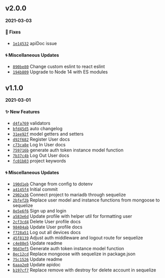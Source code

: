 ## v2.0.0
**2021-03-03**

#### :hammer: Fixes

* [`1e14532`](https://github.com/KennethLloyd/express-mariadb-api/commit/1e145327473a7e74cad9a4b5ba6109b9d9515e74)  apiDoc issue

#### :cyclone: Miscellaneous Updates

* [`890be80`](https://github.com/KennethLloyd/express-mariadb-api/commit/890be80050baa508246daddf3a99f185e1dc1cf6) Change custom eslint to react eslint
* [`194b809`](https://github.com/KennethLloyd/express-mariadb-api/commit/194b80982289006354e5e9ea457d2593b1143d3a) Upgrade to Node 14 with ES modules

## v1.1.0
**2021-03-01**

#### :sparkles: New Features

* [`d4fa769`](https://github.com/KennethLloyd/express-mariadb-api/commit/d4fa769c66e43e9b724fb34b1c62165507acf759)  validators
* [`bfd45d5`](https://github.com/KennethLloyd/express-mariadb-api/commit/bfd45d536a35e3197c00ef3ac9936bc25ce5c0b2)  auto changelog
* [`31ee92f`](https://github.com/KennethLloyd/express-mariadb-api/commit/31ee92f7f0c4893198ab99acd4d6ba086b586d81)  model getters and setters
* [`d92f682`](https://github.com/KennethLloyd/express-mariadb-api/commit/d92f682890b1f759b2135da9e40b4e31c801f891)  Register User docs
* [`c73ca8e`](https://github.com/KennethLloyd/express-mariadb-api/commit/c73ca8ee9531f941d51346bc025c13f630652bad)  Log In User docs
* [`759716b`](https://github.com/KennethLloyd/express-mariadb-api/commit/759716b4fe24460fbaac809c5aba6811f1f38aba)  generate auth token instance model function
* [`7b37c4b`](https://github.com/KennethLloyd/express-mariadb-api/commit/7b37c4be51a1454acfd1ffbc8d7007cab419901a)  Log Out User docs
* [`fc01b03`](https://github.com/KennethLloyd/express-mariadb-api/commit/fc01b03b91ccce67c17cdf622f9d013d07290912)  project keywords

#### :cyclone: Miscellaneous Updates

* [`190d1eb`](https://github.com/KennethLloyd/express-mariadb-api/commit/190d1ebb5a420da732a245f22911f16b7de73a09) Change from config to dotenv
* [`a4145f4`](https://github.com/KennethLloyd/express-mariadb-api/commit/a4145f40077d22af7785235ed5b02f5c4989ce61) Initial commit
* [`2902a36`](https://github.com/KennethLloyd/express-mariadb-api/commit/2902a36eee2e103e2eb6b45b399f4b6d0af1c35e) Connect project to mariadb through sequelize
* [`2bfef2b`](https://github.com/KennethLloyd/express-mariadb-api/commit/2bfef2b98513495521647cd0a06aef61b8be707d) Replace user model and instance functions from mongoose to sequelize
* [`8e5e6f6`](https://github.com/KennethLloyd/express-mariadb-api/commit/8e5e6f6cfa04f2282eb618e6b72d47b1848eaf7c) Sign up and login
* [`a583e6d`](https://github.com/KennethLloyd/express-mariadb-api/commit/a583e6d6c569c1bd3b6edec5cca19afd120775a5) Update profile with helper util for formatting user
* [`2cf3cd4`](https://github.com/KennethLloyd/express-mariadb-api/commit/2cf3cd44f9927b6af09a9312b086f76d7c94174c) Delete User profile docs
* [`98404ab`](https://github.com/KennethLloyd/express-mariadb-api/commit/98404abda017175e1964a4f2fabb26560ccf11bf) Update User profile docs
* [`f728a51`](https://github.com/KennethLloyd/express-mariadb-api/commit/f728a51db92124db74b4d7bfe8af4cf7fdac4a2e) Log out all devices docs
* [`45f8139`](https://github.com/KennethLloyd/express-mariadb-api/commit/45f8139eb12878597718593e0435396cba0ad835) Adjust auth middleware and logout route for sequelize
* [`c4e88e5`](https://github.com/KennethLloyd/express-mariadb-api/commit/c4e88e58d919c685e4ba5dbbfaf48c74bf6744b4) Update readme
* [`96d3ef5`](https://github.com/KennethLloyd/express-mariadb-api/commit/96d3ef5c7c1dba59ea563834c3c5e16a0011bd94) Generate auth token instance model function
* [`8ec12cd`](https://github.com/KennethLloyd/express-mariadb-api/commit/8ec12cdc0e34f81899c97e84ce13ca2e93412ef2) Replace mongoose with sequelize in package.json
* [`75c1526`](https://github.com/KennethLloyd/express-mariadb-api/commit/75c1526f94985f0dda2b518e697fd8dc1f176cb2) Update readme
* [`6aaa2e0`](https://github.com/KennethLloyd/express-mariadb-api/commit/6aaa2e0859ffe57a262d8021734ad4e7b5ee35cc) Update apidoc
* [`b197cf7`](https://github.com/KennethLloyd/express-mariadb-api/commit/b197cf76209983de382aa81e79a2787268750cd7) Replace remove with destroy for delete account in sequelize
